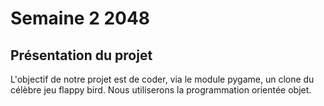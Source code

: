 # Semaine 2 2048
## Présentation du projet
L'objectif de notre projet est de coder, via le module pygame, un clone du célèbre jeu flappy bird. Nous utiliserons la programmation orientée objet.